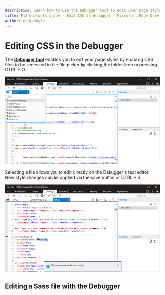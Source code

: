 ```yaml
---
description: Learn how to use the Debugger tool to edit your page styles by enabling CSS files to be accessed in the file picker.
title: F12 devtools guide - Edit CSS in debugger - Microsoft Edge Development
author: erikadoyle
---
```


# Editing CSS in the Debugger

The [**Debugger tool**](../debugger.md) enables you to edit your page styles by enabling CSS files to be accessed in the file picker by clicking the folder icon or pressing CTRL + O.

![Editing CSS files with Edge Debugger](../media/edge_debugger_css.png)

Selecting a file allows you to edit directly on the Debugger's text editor. New style changes can be applied via the save button or CTRL + S. 

 ![Saving edited CSS files with Edge Debugger](../media/edge_debugger_css_save.png)

## Editing a Sass file with the Debugger



